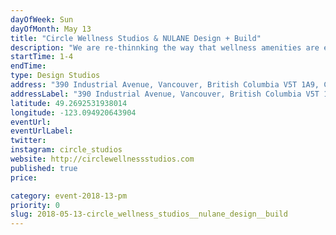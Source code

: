 ```yaml
---
dayOfWeek: Sun
dayOfMonth: May 13
title: "Circle Wellness Studios & NULANE Design + Build"
description: "We are re-thinnking the way that wellness amenities are experienced at home and in businesses.  We design and build custom wellness experiences that feature a combination of ancient wisdom from around the world and modern building technology to make our installations inviting, efficient, and sustainable.  We use natural materials and elements such as salt, crystal, charcoal, wood, stone, heat, air, and water. NULANE Design +  Build is a boutique Design and Build firm passionate about designing small living spaces. Our natural niche in the Vancouver housing market is lane way homes, which allows as to help in the current housing crisis. With the idea of promoting the use of ethical and environmentally responsible building materials, we also enjoy designing alternative residential buildings like Straw bale houses, Earthships and Tiny Houses."
startTime: 1-4
endTime: 
type: Design Studios
address: "390 Industrial Avenue, Vancouver, British Columbia V5T 1A9, Canada, Vancouver, BC, Canada"
addressLabel: "390 Industrial Avenue, Vancouver, British Columbia V5T 1A9, Canada"
latitude: 49.2692531938014
longitude: -123.094920643904
eventUrl: 
eventUrlLabel: 
twitter: 
instagram: circle_studios
website: http://circlewellnessstudios.com
published: true
price: 

category: event-2018-13-pm
priority: 0
slug: 2018-05-13-circle_wellness_studios__nulane_design__build
---
```

